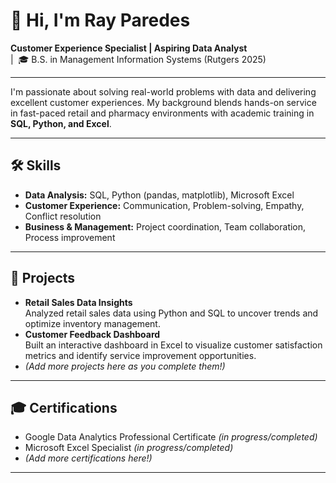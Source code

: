 # 👋 Hi, I'm Ray Paredes

**Customer Experience Specialist | Aspiring Data Analyst**  
|&nbsp; 🎓 B.S. in Management Information Systems (Rutgers 2025)

---

I'm passionate about solving real-world problems with data and delivering excellent customer experiences. My background blends hands-on service in fast-paced retail and pharmacy environments with academic training in **SQL, Python, and Excel**.

---

## 🛠 Skills

- **Data Analysis:** SQL, Python (pandas, matplotlib), Microsoft Excel
- **Customer Experience:** Communication, Problem-solving, Empathy, Conflict resolution
- **Business & Management:** Project coordination, Team collaboration, Process improvement

---

## 🚀 Projects

- **Retail Sales Data Insights**  
  Analyzed retail sales data using Python and SQL to uncover trends and optimize inventory management.
- **Customer Feedback Dashboard**  
  Built an interactive dashboard in Excel to visualize customer satisfaction metrics and identify service improvement opportunities.
- *(Add more projects here as you complete them!)*

---

## 🎓 Certifications

- Google Data Analytics Professional Certificate *(in progress/completed)*
- Microsoft Excel Specialist *(in progress/completed)*
- *(Add more certifications here!)*

---

<!--
**Ray-p939/Ray-p939** is a ✨ special ✨ repository because its `README.md` (this file) appears on your GitHub profile.
-->
